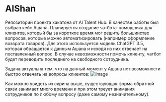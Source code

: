 # AIShan
Репозиторий проекта хакатона от AI Talent Hub. В качестве работы был выбран кейс Ашана. Планируется создание чатбота-помощника для клиентов, который бы за короткое время мог решить большинство вопросов, которые можно автоматизировать (например оформление возврата товаров). Для этого используется модель ChatGPT 3.5, которая обращается к данным Ашана и исходя из них отвечает на поставленный вопрос. В случае невозможности помочь клиенту, чатбот будет переводить последнего на свободного сотрудника.

Задача актуальна тем, что на данный момент у Ашана нет возможности быстро отвечать на вопросы клиентов: 
![image](https://github.com/TrybinD/AIShan/assets/56271473/62ffbc2e-cff4-427d-bc13-e401dc81b4cd)

Как можно увидеть из скрина выше, существующая форма обратной связи занимает много времени и при этом треует внимания сотрудников по любому вопросу (даже самому незначительному). 
